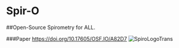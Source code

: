 # Spir-O
##Open-Source Spirometry for ALL.

###Paper https://doi.org/10.17605/OSF.IO/A82D7
![SpiroLogoTrans](https://user-images.githubusercontent.com/58347016/133869452-a0f2e05c-1937-4f35-88c2-7a0e4367f610.png)
